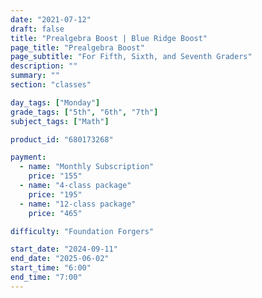 ```yaml
---
date: "2021-07-12"
draft: false
title: "Prealgebra Boost | Blue Ridge Boost"
page_title: "Prealgebra Boost"
page_subtitle: "For Fifth, Sixth, and Seventh Graders"
description: ""
summary: ""
section: "classes"

day_tags: ["Monday"]
grade_tags: ["5th", "6th", "7th"]
subject_tags: ["Math"]

product_id: "680173268"

payment:
  - name: "Monthly Subscription"
    price: "155"
  - name: "4-class package"
    price: "195"
  - name: "12-class package"
    price: "465"

difficulty: "Foundation Forgers"

start_date: "2024-09-11"
end_date: "2025-06-02"
start_time: "6:00"
end_time: "7:00"
---
```

